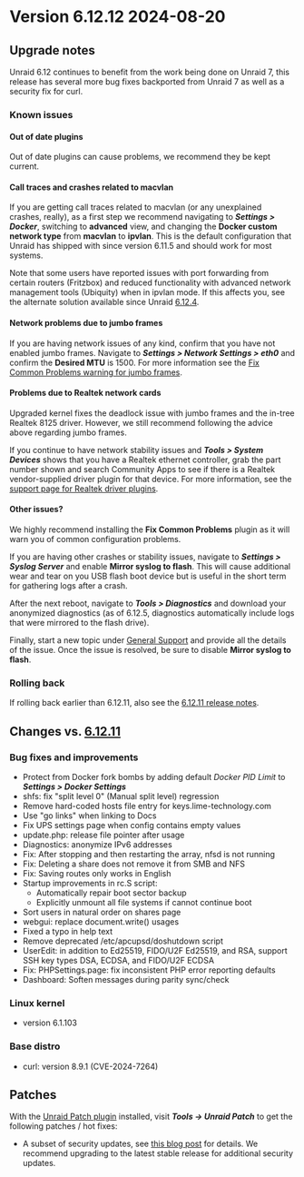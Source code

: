 # Version 6.12.12 2024-08-20

## Upgrade notes

Unraid 6.12 continues to benefit from the work being done on Unraid 7, this release has several more bug fixes backported
from Unraid 7 as well as a security fix for curl.

### Known issues

#### Out of date plugins

Out of date plugins can cause problems, we recommend they be kept current.

#### Call traces and crashes related to macvlan

If you are getting call traces related to macvlan (or any unexplained crashes, really), as a first step
we recommend navigating to ***Settings > Docker***, switching to **advanced** view, and changing
the **Docker custom network type** from **macvlan** to **ipvlan**. This is the default configuration
that Unraid has shipped with since version 6.11.5 and should work for most systems.

Note that some users have reported issues with port forwarding from certain routers (Fritzbox) and reduced
functionality with advanced network management tools (Ubiquity) when in ipvlan mode. If this affects you,
see the alternate solution available since Unraid [6.12.4](6.12.4.md#fix-for-macvlan-call-traces).

#### Network problems due to jumbo frames

If you are having network issues of any kind, confirm that you have not enabled jumbo frames.
Navigate to ***Settings > Network Settings > eth0*** and confirm the **Desired MTU** is 1500.
For more information see the [Fix Common Problems warning for jumbo frames](https://forums.unraid.net/topic/120220-fix-common-problems-more-information/page/2/#comment-1167702).

#### Problems due to Realtek network cards

Upgraded kernel fixes the deadlock issue with jumbo frames and the in-tree Realtek 8125 driver. However, we
still recommend following the advice above regarding jumbo frames.

If you continue to have network stability issues and ***Tools > System Devices*** shows that you have a Realtek ethernet controller,
grab the part number shown and search Community Apps to see if there is a Realtek vendor-supplied driver plugin for that device.
For more information, see the [support page for Realtek driver plugins](https://forums.unraid.net/topic/141349-plugin-realtek-r8125-r8168-and-r81526-drivers/).

#### Other issues?

We highly recommend installing the **Fix Common Problems** plugin as it will warn you of common configuration problems.

If you are having other crashes or stability issues, navigate to ***Settings > Syslog Server*** and
enable **Mirror syslog to flash**. This will cause additional wear and tear on you USB flash boot device but is
useful in the short term for gathering logs after a crash.

After the next reboot, navigate to ***Tools > Diagnostics*** and download your anonymized diagnostics (as of 6.12.5,
diagnostics automatically include logs that were mirrored to the flash drive).

Finally, start a new topic under [General Support](https://forums.unraid.net/forum/55-general-support/) and provide all the
details of the issue. Once the issue is resolved, be sure to disable **Mirror syslog to flash**.

### Rolling back

If rolling back earlier than 6.12.11, also see the [6.12.11 release notes](6.12.11.md#rolling-back).

## Changes vs. [6.12.11](6.12.11.md)

### Bug fixes and improvements

* Protect from Docker fork bombs by adding default *Docker PID Limit* to ***Settings > Docker Settings***
* shfs: fix "split level 0" (Manual split level) regression
* Remove hard-coded hosts file entry for keys.lime-technology.com
* Use "go links" when linking to Docs
* Fix UPS settings page when config contains empty values
* update.php: release file pointer after usage
* Diagnostics: anonymize IPv6 addresses
* Fix: After stopping and then restarting the array, nfsd is not running
* Fix: Deleting a share does not remove it from SMB and NFS
* Fix: Saving routes only works in English
* Startup improvements in rc.S script:
  * Automatically repair boot sector backup
  * Explicitly unmount all file systems if cannot continue boot
* Sort users in natural order on shares page
* webgui: replace document.write() usages
* Fixed a typo in help text
* Remove deprecated /etc/apcupsd/doshutdown script
* UserEdit: in addition to Ed25519, FIDO/U2F Ed25519, and RSA, support SSH key types DSA, ECDSA, and FIDO/U2F ECDSA
* Fix: PHPSettings.page:  fix inconsistent PHP error reporting defaults
* Dashboard: Soften messages during parity sync/check

### Linux kernel

* version 6.1.103

### Base distro

* curl: version 8.9.1 (CVE-2024-7264)

## Patches

With the [Unraid Patch plugin](https://forums.unraid.net/topic/185560-unraid-patch-plugin/) installed, visit ***Tools → Unraid Patch*** to get the following patches / hot fixes:

* A subset of security updates, see [this blog post](https://unraid.net/blog/cvd) for details. We recommend upgrading to the latest stable release for additional security updates.
